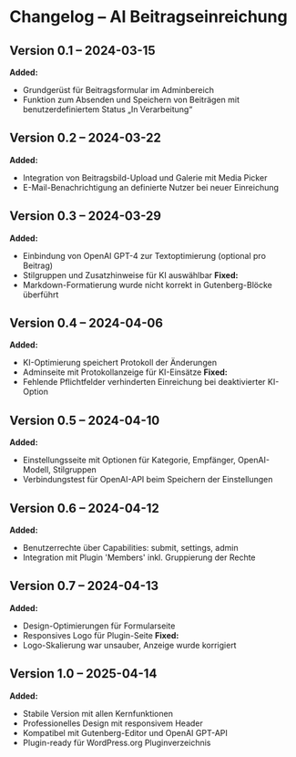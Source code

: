 # Changelog – AI Beitragseinreichung

## Version 0.1 – 2024-03-15
**Added:**
- Grundgerüst für Beitragsformular im Adminbereich
- Funktion zum Absenden und Speichern von Beiträgen mit benutzerdefiniertem Status „In Verarbeitung“

## Version 0.2 – 2024-03-22
**Added:**
- Integration von Beitragsbild-Upload und Galerie mit Media Picker
- E-Mail-Benachrichtigung an definierte Nutzer bei neuer Einreichung

## Version 0.3 – 2024-03-29
**Added:**
- Einbindung von OpenAI GPT-4 zur Textoptimierung (optional pro Beitrag)
- Stilgruppen und Zusatzhinweise für KI auswählbar
**Fixed:**
- Markdown-Formatierung wurde nicht korrekt in Gutenberg-Blöcke überführt

## Version 0.4 – 2024-04-06
**Added:**
- KI-Optimierung speichert Protokoll der Änderungen
- Adminseite mit Protokollanzeige für KI-Einsätze
**Fixed:**
- Fehlende Pflichtfelder verhinderten Einreichung bei deaktivierter KI-Option

## Version 0.5 – 2024-04-10
**Added:**
- Einstellungsseite mit Optionen für Kategorie, Empfänger, OpenAI-Modell, Stilgruppen
- Verbindungstest für OpenAI-API beim Speichern der Einstellungen

## Version 0.6 – 2024-04-12
**Added:**
- Benutzerrechte über Capabilities: submit, settings, admin
- Integration mit Plugin 'Members' inkl. Gruppierung der Rechte

## Version 0.7 – 2024-04-13
**Added:**
- Design-Optimierungen für Formularseite
- Responsives Logo für Plugin-Seite
**Fixed:**
- Logo-Skalierung war unsauber, Anzeige wurde korrigiert

## Version 1.0 – 2025-04-14
**Added:**
- Stabile Version mit allen Kernfunktionen
- Professionelles Design mit responsivem Header
- Kompatibel mit Gutenberg-Editor und OpenAI GPT-API
- Plugin-ready für WordPress.org Pluginverzeichnis